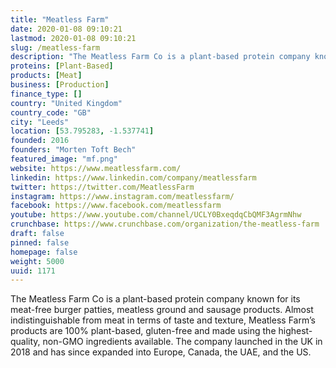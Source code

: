 ```yaml
---
title: "Meatless Farm"
date: 2020-01-08 09:10:21
lastmod: 2020-01-08 09:10:21
slug: /meatless-farm
description: "The Meatless Farm Co is a plant-based protein company known for its meat-free burger patties, meatless ground and sausage products. Almost indistinguishable from meat in terms of taste and texture, Meatless Farm’s products are 100% plant-based, gluten-free and made using the highest-quality, non-GMO ingredients available. The company launched in the UK in 2018 and has since expanded into Europe, Canada, the UAE, and the US."
proteins: [Plant-Based]
products: [Meat]
business: [Production]
finance_type: []
country: "United Kingdom"
country_code: "GB"
city: "Leeds"
location: [53.795283, -1.537741]
founded: 2016
founders: "Morten Toft Bech"
featured_image: "mf.png"
website: https://www.meatlessfarm.com/
linkedin: https://www.linkedin.com/company/meatlessfarm
twitter: https://twitter.com/MeatlessFarm
instagram: https://www.instagram.com/meatlessfarm/
facebook: https://www.facebook.com/meatlessfarm
youtube: https://www.youtube.com/channel/UCLY0BxeqdqCbQMF3AgrmNhw
crunchbase: https://www.crunchbase.com/organization/the-meatless-farm
draft: false
pinned: false
homepage: false
weight: 5000
uuid: 1171
---
```

The Meatless Farm Co is a plant-based protein company known for its meat-free burger patties, meatless ground and sausage products. Almost indistinguishable from meat in terms of taste and texture, Meatless Farm’s products are 100% plant-based, gluten-free and made using the highest-quality, non-GMO ingredients available. The company launched in the UK in 2018 and has since expanded into Europe, Canada, the UAE, and the US.
